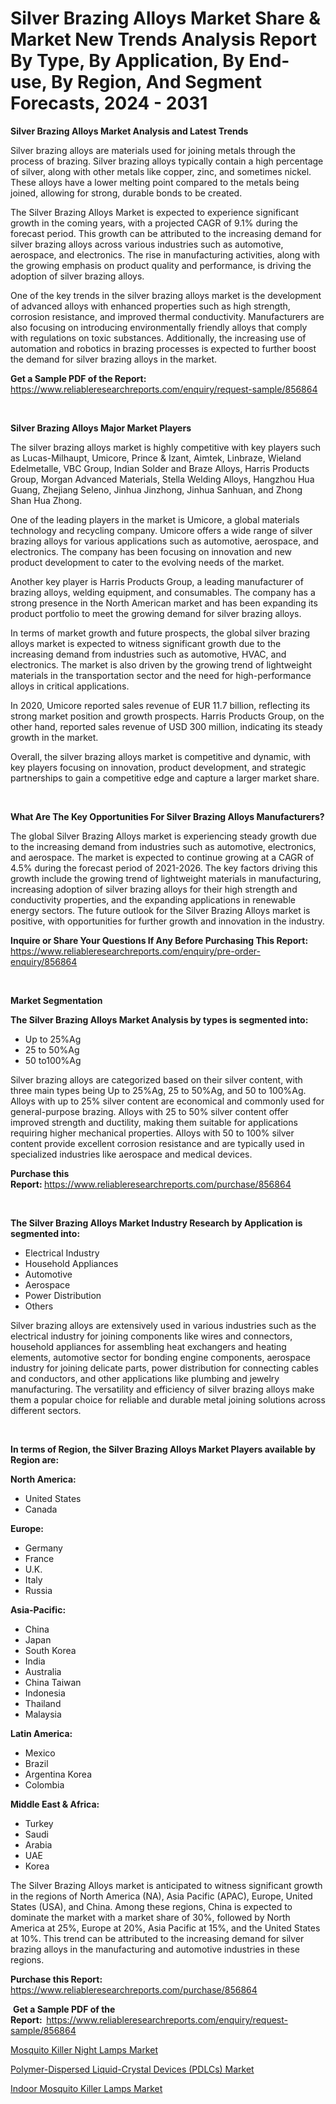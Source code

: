 <p><h1>Silver Brazing Alloys Market Share & Market New Trends Analysis Report By Type, By Application, By End-use, By Region, And Segment Forecasts, 2024 - 2031</h1></p><p><strong>Silver Brazing Alloys Market Analysis and Latest Trends</strong></p>
<p><p>Silver brazing alloys are materials used for joining metals through the process of brazing. Silver brazing alloys typically contain a high percentage of silver, along with other metals like copper, zinc, and sometimes nickel. These alloys have a lower melting point compared to the metals being joined, allowing for strong, durable bonds to be created.</p><p>The Silver Brazing Alloys Market is expected to experience significant growth in the coming years, with a projected CAGR of 9.1% during the forecast period. This growth can be attributed to the increasing demand for silver brazing alloys across various industries such as automotive, aerospace, and electronics. The rise in manufacturing activities, along with the growing emphasis on product quality and performance, is driving the adoption of silver brazing alloys.</p><p>One of the key trends in the silver brazing alloys market is the development of advanced alloys with enhanced properties such as high strength, corrosion resistance, and improved thermal conductivity. Manufacturers are also focusing on introducing environmentally friendly alloys that comply with regulations on toxic substances. Additionally, the increasing use of automation and robotics in brazing processes is expected to further boost the demand for silver brazing alloys in the market.</p></p>
<p><strong>Get a Sample PDF of the Report:&nbsp;</strong> <a href="https://www.reliableresearchreports.com/enquiry/request-sample/856864">https://www.reliableresearchreports.com/enquiry/request-sample/856864</a></p>
<p>&nbsp;</p>
<p><strong>Silver Brazing Alloys Major Market Players</strong></p>
<p><p>The silver brazing alloys market is highly competitive with key players such as Lucas-Milhaupt, Umicore, Prince & Izant, Aimtek, Linbraze, Wieland Edelmetalle, VBC Group, Indian Solder and Braze Alloys, Harris Products Group, Morgan Advanced Materials, Stella Welding Alloys, Hangzhou Hua Guang, Zhejiang Seleno, Jinhua Jinzhong, Jinhua Sanhuan, and Zhong Shan Hua Zhong. </p><p>One of the leading players in the market is Umicore, a global materials technology and recycling company. Umicore offers a wide range of silver brazing alloys for various applications such as automotive, aerospace, and electronics. The company has been focusing on innovation and new product development to cater to the evolving needs of the market. </p><p>Another key player is Harris Products Group, a leading manufacturer of brazing alloys, welding equipment, and consumables. The company has a strong presence in the North American market and has been expanding its product portfolio to meet the growing demand for silver brazing alloys.</p><p>In terms of market growth and future prospects, the global silver brazing alloys market is expected to witness significant growth due to the increasing demand from industries such as automotive, HVAC, and electronics. The market is also driven by the growing trend of lightweight materials in the transportation sector and the need for high-performance alloys in critical applications. </p><p>In 2020, Umicore reported sales revenue of EUR 11.7 billion, reflecting its strong market position and growth prospects. Harris Products Group, on the other hand, reported sales revenue of USD 300 million, indicating its steady growth in the market.</p><p>Overall, the silver brazing alloys market is competitive and dynamic, with key players focusing on innovation, product development, and strategic partnerships to gain a competitive edge and capture a larger market share.</p></p>
<p>&nbsp;</p>
<p><strong>What Are The Key Opportunities For Silver Brazing Alloys Manufacturers?</strong></p>
<p><p>The global Silver Brazing Alloys market is experiencing steady growth due to the increasing demand from industries such as automotive, electronics, and aerospace. The market is expected to continue growing at a CAGR of 4.5% during the forecast period of 2021-2026. The key factors driving this growth include the growing trend of lightweight materials in manufacturing, increasing adoption of silver brazing alloys for their high strength and conductivity properties, and the expanding applications in renewable energy sectors. The future outlook for the Silver Brazing Alloys market is positive, with opportunities for further growth and innovation in the industry.</p></p>
<p><strong>Inquire or Share Your Questions If Any Before Purchasing This Report:</strong> <a href="https://www.reliableresearchreports.com/enquiry/pre-order-enquiry/856864">https://www.reliableresearchreports.com/enquiry/pre-order-enquiry/856864</a></p>
<p>&nbsp;</p>
<p><strong>Market Segmentation</strong></p>
<p><strong>The Silver Brazing Alloys Market Analysis by types is segmented into:</strong></p>
<p><ul><li>Up to 25%Ag</li><li>25 to 50%Ag</li><li>50 to100%Ag</li></ul></p>
<p><p>Silver brazing alloys are categorized based on their silver content, with three main types being Up to 25%Ag, 25 to 50%Ag, and 50 to 100%Ag. Alloys with up to 25% silver content are economical and commonly used for general-purpose brazing. Alloys with 25 to 50% silver content offer improved strength and ductility, making them suitable for applications requiring higher mechanical properties. Alloys with 50 to 100% silver content provide excellent corrosion resistance and are typically used in specialized industries like aerospace and medical devices.</p></p>
<p><strong>Purchase this Report:&nbsp;</strong><a href="https://www.reliableresearchreports.com/purchase/856864">https://www.reliableresearchreports.com/purchase/856864</a></p>
<p>&nbsp;</p>
<p><strong>The Silver Brazing Alloys Market Industry Research by Application is segmented into:</strong></p>
<p><ul><li>Electrical Industry</li><li>Household Appliances</li><li>Automotive</li><li>Aerospace</li><li>Power Distribution</li><li>Others</li></ul></p>
<p><p>Silver brazing alloys are extensively used in various industries such as the electrical industry for joining components like wires and connectors, household appliances for assembling heat exchangers and heating elements, automotive sector for bonding engine components, aerospace industry for joining delicate parts, power distribution for connecting cables and conductors, and other applications like plumbing and jewelry manufacturing. The versatility and efficiency of silver brazing alloys make them a popular choice for reliable and durable metal joining solutions across different sectors.</p></p>
<p>&nbsp;</p>
<p><strong>In terms of Region, the Silver Brazing Alloys Market Players available by Region are:</strong></p>
<p>
    <p> <strong> North America: </strong>
        <ul>
            <li>United States</li>
            <li>Canada</li>
        </ul>
        </p> 
    <p> <strong> Europe: </strong>
        <ul>
            <li>Germany</li>
            <li>France</li>
            <li>U.K.</li>
            <li>Italy</li>
            <li>Russia</li>
        </ul>
        </p> 
    <p> <strong> Asia-Pacific: </strong>
        <ul>
            <li>China</li>
            <li>Japan</li>
            <li>South Korea</li>
            <li>India</li>
            <li>Australia</li>
            <li>China Taiwan</li>
            <li>Indonesia</li>
            <li>Thailand</li>
            <li>Malaysia</li>
        </ul>
        </p> 
    <p> <strong> Latin America: </strong>
        <ul>
            <li>Mexico</li>
            <li>Brazil</li>
            <li>Argentina Korea</li>
            <li>Colombia</li>
        </ul>
        </p> 
    <p> <strong> Middle East & Africa: </strong>
        <ul>
            <li>Turkey</li>
            <li>Saudi</li>
            <li>Arabia</li>
            <li>UAE</li>
            <li>Korea</li>
        </ul>
    </p>
    </p>
<p><p>The Silver Brazing Alloys market is anticipated to witness significant growth in the regions of North America (NA), Asia Pacific (APAC), Europe, United States (USA), and China. Among these regions, China is expected to dominate the market with a market share of 30%, followed by North America at 25%, Europe at 20%, Asia Pacific at 15%, and the United States at 10%. This trend can be attributed to the increasing demand for silver brazing alloys in the manufacturing and automotive industries in these regions.</p></p>
<p><strong>Purchase this Report: </strong><a href="https://www.reliableresearchreports.com/purchase/856864">https://www.reliableresearchreports.com/purchase/856864</a></p>
<p>&nbsp;<strong>Get a Sample PDF of the Report:&nbsp;&nbsp;</strong><a href="https://www.reliableresearchreports.com/enquiry/request-sample/856864">https://www.reliableresearchreports.com/enquiry/request-sample/856864</a></p>
<p><strong></strong></p>
<p><p><a href="https://view.publitas.com/reportprime-1/mosquito-killer-night-lamps-market-size-growing-and-forecasted-for-period-from-2023-2030-and-provides-complete-market-analysis-of-this-market/">Mosquito Killer Night Lamps Market</a></p><p><a href="https://view.publitas.com/reportprime-1/polymer-dispersed-liquid-crystal-devices-pdlcs-market-with-the-goal-of-estimating-the-market-size-and-future-growth-potential-of-various-market-segments-based-on-component-applications-end-user-and-region/">Polymer-Dispersed Liquid-Crystal Devices (PDLCs) Market</a></p><p><a href="https://view.publitas.com/reportprime-1/indoor-mosquito-killer-lamps-market-offer-valuable-insights-into-market-size-market-share-market-trends-and-projections-spanning-from-2023-to-2030/">Indoor Mosquito Killer Lamps Market</a></p></p>